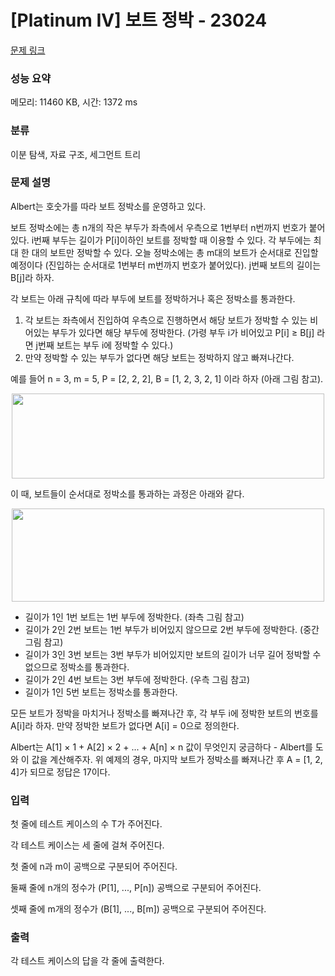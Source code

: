 # [Platinum IV] 보트 정박 - 23024 

[문제 링크](https://www.acmicpc.net/problem/23024) 

### 성능 요약

메모리: 11460 KB, 시간: 1372 ms

### 분류

이분 탐색, 자료 구조, 세그먼트 트리

### 문제 설명

<p>Albert는 호숫가를 따라 보트 정박소를 운영하고 있다.</p>

<p>보트 정박소에는 총 n개의 작은 부두가 좌측에서 우측으로 1번부터 n번까지 번호가 붙어있다. i번째 부두는 길이가 P[i]이하인 보트를 정박할 때 이용할 수 있다. 각 부두에는 최대 한 대의 보트만 정박할 수 있다. 오늘 정박소에는 총 m대의 보트가 순서대로 진입할 예정이다 (진입하는 순서대로 1번부터 m번까지 번호가 붙어있다). j번째 보트의 길이는 B[j]라 하자.</p>

<p>각 보트는 아래 규칙에 따라 부두에 보트를 정박하거나 혹은 정박소를 통과한다.</p>

<ol>
	<li>각 보트는 좌측에서 진입하여 우측으로 진행하면서 해당 보트가 정박할 수 있는 비어있는 부두가 있다면 해당 부두에 정박한다. (가령 부두 i가 비어있고 P[i] ≥ B[j] 라면 j번째 보트는 부두 i에 정박할 수 있다.)</li>
	<li>만약 정박할 수 있는 부두가 없다면 해당 보트는 정박하지 않고 빠져나간다.</li>
</ol>

<p>예를 들어 n = 3, m = 5, P = [2, 2, 2], B = [1, 2, 3, 2, 1] 이라 하자 (아래 그림 참고).</p>

<p style="text-align: center;"><img alt="" src="https://upload.acmicpc.net/6f04aa92-4c78-409d-8ac4-0d2845dba093/-/preview/" style="height: 136px; width: 500px;"></p>

<p>이 때, 보트들이 순서대로 정박소를 통과하는 과정은 아래와 같다.</p>

<p style="text-align: center;"><img alt="" src="https://upload.acmicpc.net/fd140e5f-9708-4bd8-803f-9bbebf5e9099/-/preview/" style="height: 149px; width: 500px;"></p>

<ul>
	<li>길이가 1인 1번 보트는 1번 부두에 정박한다. (좌측 그림 참고)</li>
	<li>길이가 2인 2번 보트는 1번 부두가 비어있지 않으므로 2번 부두에 정박한다. (중간 그림 참고)</li>
	<li>길이가 3인 3번 보트는 3번 부두가 비어있지만 보트의 길이가 너무 길어 정박할 수 없으므로 정박소를 통과한다.</li>
	<li>길이가 2인 4번 보트는 3번 부두에 정박한다. (우측 그림 참고)</li>
	<li>길이가 1인 5번 보트는 정박소를 통과한다.</li>
</ul>

<p>모든 보트가 정박을 마치거나 정박소를 빠져나간 후, 각 부두 i에 정박한 보트의 번호를 A[i]라 하자. 만약 정박한 보트가 없다면 A[i] = 0으로 정의한다.</p>

<p>Albert는 A[1] × 1 + A[2] × 2 + ... + A[n] × n 값이 무엇인지 궁금하다 - Albert를 도와 이 값을 계산해주자. 위 예제의 경우, 마지막 보트가 정박소를 빠져나간 후 A = [1, 2, 4]가 되므로 정답은 17이다.</p>

### 입력 

 <p>첫 줄에 테스트 케이스의 수 T가 주어진다.</p>

<p>각 테스트 케이스는 세 줄에 걸쳐 주어진다.</p>

<p>첫 줄에 n과 m이 공백으로 구분되어 주어진다.</p>

<p>둘째 줄에 n개의 정수가 (P[1], ..., P[n]) 공백으로 구분되어 주어진다.</p>

<p>셋째 줄에 m개의 정수가 (B[1], ..., B[m]) 공백으로 구분되어 주어진다.</p>

### 출력 

 <p>각 테스트 케이스의 답을 각 줄에 출력한다.</p>

